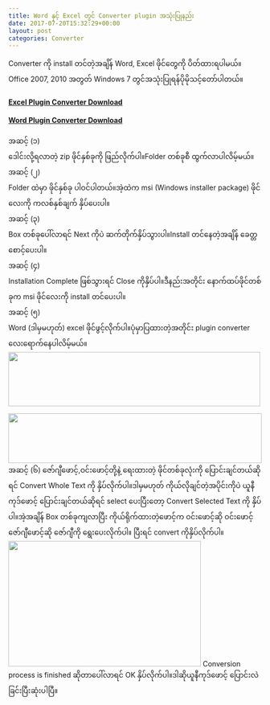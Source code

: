 ```yaml
---
title: Word နှင့် Excel တွင် Converter plugin အသုံးပြုနည်း
date: 2017-07-20T15:32:29+00:00
layout: post
categories: Converter
---
```

Converter ကို install တင်တဲ့အချိန် Word, Excel ဖိုင်တွေကို ပိတ်ထားရပါမယ်။  
Office 2007, 2010 အတွတ် Windows 7 တွင်အသုံးပြုရန်ပိုမိုသင့်တော်ပါတယ်။

#### [Excel Plugin Converter Download](http://localhost/unicodetoday/download/5145/)

#### [Word Plugin Converter Download](http://localhost/unicodetoday/download/5149/)

အဆင့် (၁)  
ဒေါင်းလို့ရလာတဲ့ zip ဖိုင်နှစ်ခုကို ဖြည်လိုက်ပါ။Folder တစ်ခုစီ ထွက်လာပါလိမ့်မယ်။  
အဆင့် (၂)  
Folder ထဲမှာ ဖိုင်နှစ်ခု ပါဝင်ပါတယ်။အဲ့ထဲက msi (Windows installer package) ဖိုင်လေးကို ကလစ်နှစ်ချက် နှိပ်ပေးပါ။  
အဆင့် (၃)  
Box တစ်ခုပေါ်လာရင် Next ကိုပဲ ဆက်တိုက်နှိပ်သွားပါ။Install တင်နေတဲ့အချိန် ခေတ္တစောင့်ပေးပါ။  
အဆင့် (၄)  
Installation Complete ဖြစ်သွားရင် Close ကိုနှိပ်ပါ။ဒီနည်းအတိုင်း နောက်ထပ်ဖိုင်တစ်ခုက msi ဖိုင်လေးကို install တင်ပေးပါ။  
အဆင့် (၅)  
Word (ဒါမှမဟုတ်) excel ဖိုင်ဖွင့်လိုက်ပါ။ပုံမှာပြထားတဲ့အတိုင်း plugin converter လေးရောက်နေပါလိမ့်မယ်။<img loading="lazy" class="alignnone  wp-image-5157" src="http://localhost/wordpress/wp-content/uploads/2017/07/word-plugin.png" alt="" width="501" height="108" srcset="http://localhost/wordpress/wp-content/uploads/2017/07/word-plugin.png 772w, http://localhost/wordpress/wp-content/uploads/2017/07/word-plugin-300x65.png 300w, http://localhost/wordpress/wp-content/uploads/2017/07/word-plugin-768x166.png 768w" sizes="(max-width: 501px) 100vw, 501px" />

<img loading="lazy" class="alignnone  wp-image-5160" src="http://localhost/wordpress/wp-content/uploads/2017/07/excel-plugin.png" alt="" width="504" height="99" srcset="http://localhost/wordpress/wp-content/uploads/2017/07/excel-plugin.png 682w, http://localhost/wordpress/wp-content/uploads/2017/07/excel-plugin-300x59.png 300w" sizes="(max-width: 504px) 100vw, 504px" />  
အဆင့် (၆)  
ဇော်ဂျီဖောင့်,ဝင်းဖောင့်တို့နဲ့ ရေးထားတဲ့ ဖိုင်တစ်ခုလုံးကို ပြောင်းချင်တယ်ဆိုရင် Convert Whole Text ကို နှိပ်လိုက်ပါ။ဒါမှမဟုတ် ကိုယ်လိုချင်တဲ့အပိုင်းကိုပဲ ယူနီကုဒ်ဖောင့် ပြောင်းချင်တယ်ဆိုရင် select ပေးပြီးတော့ Convert Selected Text ကို နှိပ်ပါ။အဲ့အချိန် Box တစ်ခုကျလာပြီး ကိုယ်ရိုက်ထားတဲ့ဖောင့်က ဝင်းဖောင့်ဆို ဝင်းဖောင့် ဇော်ဂျီဖောင့်ဆို ဇော်ဂျီကို ရွေးပေးလိုက်ပါ။ ပြီးရင် convert ကိုနှိပ်လိုက်ပါ။

<img loading="lazy" class="alignnone size-full wp-image-5159" src="http://localhost/wordpress/wp-content/uploads/2017/07/word-plugin1.png" alt="" width="383" height="250" srcset="http://localhost/wordpress/wp-content/uploads/2017/07/word-plugin1.png 383w, http://localhost/wordpress/wp-content/uploads/2017/07/word-plugin1-300x196.png 300w" sizes="(max-width: 383px) 100vw, 383px" />  
Conversion process is finished ဆိုတာပေါ်လာရင် OK နှိပ်လိုက်ပါ။ဒါဆိုယူနီကုဒ်ဖောင့် ပြောင်းလဲခြင်းပြီးဆုံးပါပြီ။